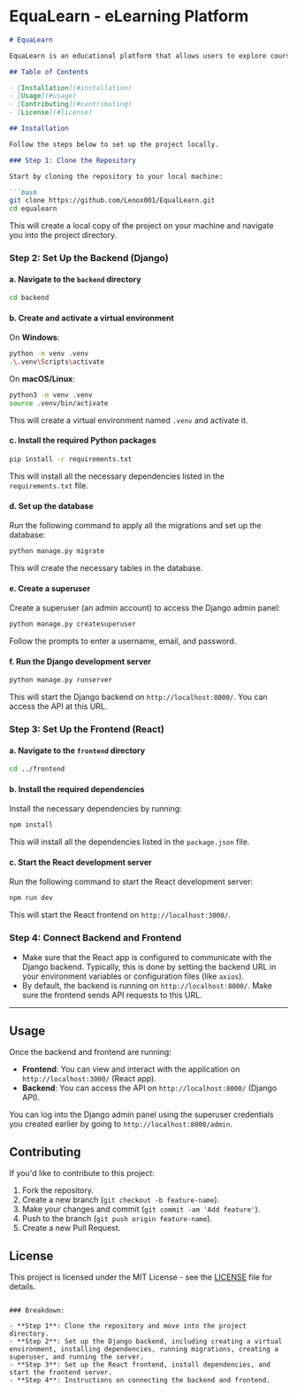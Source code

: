 # EquaLearn - eLearning Platform


```markdown
# EquaLearn

EquaLearn is an educational platform that allows users to explore courses and learning materials. Built with Django for the backend and React for the frontend, the application offers a dynamic and responsive user experience.

## Table of Contents

- [Installation](#installation)
- [Usage](#usage)
- [Contributing](#contributing)
- [License](#license)

## Installation

Follow the steps below to set up the project locally.

### Step 1: Clone the Repository

Start by cloning the repository to your local machine:

```bash
git clone https://github.com/Lenox001/EqualLearn.git
cd equalearn
```

This will create a local copy of the project on your machine and navigate you into the project directory.

### Step 2: Set Up the Backend (Django)

#### a. Navigate to the `backend` directory

```bash
cd backend
```

#### b. Create and activate a virtual environment

On **Windows**:

```bash
python -m venv .venv
.\.venv\Scripts\activate
```

On **macOS/Linux**:

```bash
python3 -m venv .venv
source .venv/bin/activate
```

This will create a virtual environment named `.venv` and activate it.

#### c. Install the required Python packages

```bash
pip install -r requirements.txt
```

This will install all the necessary dependencies listed in the `requirements.txt` file.

#### d. Set up the database

Run the following command to apply all the migrations and set up the database:

```bash
python manage.py migrate
```

This will create the necessary tables in the database.

#### e. Create a superuser

Create a superuser (an admin account) to access the Django admin panel:

```bash
python manage.py createsuperuser
```

Follow the prompts to enter a username, email, and password.

#### f. Run the Django development server

```bash
python manage.py runserver
```

This will start the Django backend on `http://localhost:8000/`. You can access the API at this URL.

### Step 3: Set Up the Frontend (React)

#### a. Navigate to the `frontend` directory

```bash
cd ../frontend
```

#### b. Install the required dependencies

Install the necessary dependencies by running:

```bash
npm install
```

This will install all the dependencies listed in the `package.json` file.

#### c. Start the React development server

Run the following command to start the React development server:

```bash
npm run dev
```

This will start the React frontend on `http://localhost:3000/`.

### Step 4: Connect Backend and Frontend

- Make sure that the React app is configured to communicate with the Django backend. Typically, this is done by setting the backend URL in your environment variables or configuration files (like `axios`).
- By default, the backend is running on `http://localhost:8000/`. Make sure the frontend sends API requests to this URL.

---

## Usage

Once the backend and frontend are running:

- **Frontend**: You can view and interact with the application on `http://localhost:3000/` (React app).
- **Backend**: You can access the API on `http://localhost:8000/` (Django API).

You can log into the Django admin panel using the superuser credentials you created earlier by going to `http://localhost:8000/admin`.

## Contributing

If you'd like to contribute to this project:

1. Fork the repository.
2. Create a new branch (`git checkout -b feature-name`).
3. Make your changes and commit (`git commit -am 'Add feature'`).
4. Push to the branch (`git push origin feature-name`).
5. Create a new Pull Request.

## License

This project is licensed under the MIT License - see the [LICENSE](LICENSE) file for details.
```

### Breakdown:

- **Step 1**: Clone the repository and move into the project directory.
- **Step 2**: Set up the Django backend, including creating a virtual environment, installing dependencies, running migrations, creating a superuser, and running the server.
- **Step 3**: Set up the React frontend, install dependencies, and start the frontend server.
- **Step 4**: Instructions on connecting the backend and frontend.


